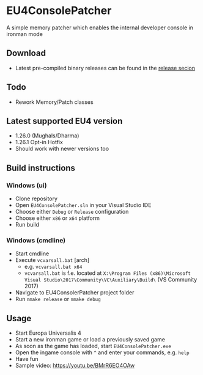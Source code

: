 # EU4ConsolePatcher
A simple memory patcher which enables the internal developer console in ironman mode

## Download
* Latest pre-compiled binary releases can be found in the [release secion](https://github.com/steeno/EU4ConsolePatcher/releases)

## Todo
* Rework Memory/Patch classes

## Latest supported EU4 version
* 1.26.0 (Mughals/Dharma) 
* 1.26.1 Opt-in Hotfix
* Should work with newer versions too

## Build instructions
### Windows (ui)
* Clone repository
* Open `EU4ConsolePatcher.sln` in your Visual Studio IDE
* Choose either `Debug` or `Release` configuration
* Choose either `x86` or `x64` platform 
* Run build
### Windows (cmdline)
* Start cmdline
* Execute `vcvarsall.bat` [arch]
  * e.g. `vcvarsall.bat x64`
  * `vcvarsall.bat` is f.e. located at `X:\Program Files (x86)\Microsoft Visual Studio\2017\Community\VC\Auxiliary\Build\` (VS Community 2017)
* Navigate to EU4ConsolerPatcher project folder
* Run `nmake release` or `nmake debug`

## Usage
* Start Europa Universalis 4
* Start a new ironman game or load a previously saved game
* As soon as the game has loaded, start `EU4ConsolePatcher.exe`
* Open the ingame console with `^` and enter your commands, e.g. `help`
* Have fun
* Sample video: https://youtu.be/BMrR6EO4OAw
